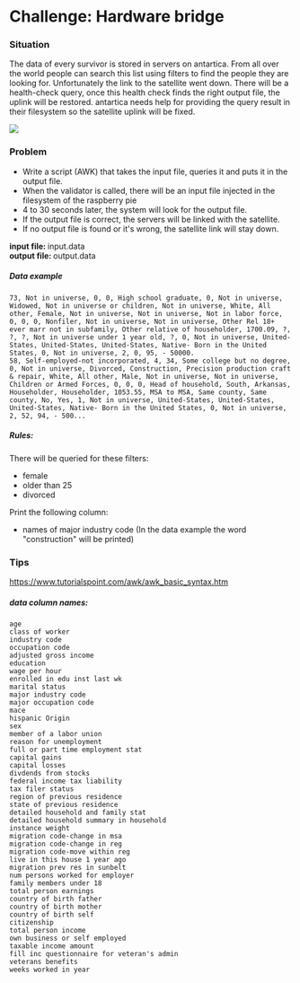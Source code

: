 # Challenge: Hardware bridge

### Situation

The data of every survivor is stored in servers on antartica. From all over the world people can search this list using filters to find the people they are looking for.
Unfortunately the link to the satellite went down. There will be a health-check query, once this health check finds the right output file, the uplink will be restored.
antartica needs help for providing the query result in their filesystem so the satellite uplink will be fixed.

<img src="http://sms-teleport.com/wp-content/uploads/2014/07/Satellite-communications-with-earth-reflecting-574x350.jpg"/>

### Problem

* Write a script (AWK) that takes the input file, queries it and puts it in the output file.
* When the validator is called, there will be an input file injected in the filesystem of the raspberry pie
* 4 to 30 seconds later, the system will look for the output file.
* If the output file is correct, the servers will be linked with the satellite.
* If no output file is found or it's wrong, the satellite link will stay down.

<b>input file: </b> input.data<br/>
<b>output file: </b> output.data

##### Data example
```
73, Not in universe, 0, 0, High school graduate, 0, Not in universe, Widowed, Not in universe or children, Not in universe, White, All other, Female, Not in universe, Not in universe, Not in labor force, 0, 0, 0, Nonfiler, Not in universe, Not in universe, Other Rel 18+ ever marr not in subfamily, Other relative of householder, 1700.09, ?, ?, ?, Not in universe under 1 year old, ?, 0, Not in universe, United-States, United-States, United-States, Native- Born in the United States, 0, Not in universe, 2, 0, 95, - 50000.
58, Self-employed-not incorporated, 4, 34, Some college but no degree, 0, Not in universe, Divorced, Construction, Precision production craft & repair, White, All other, Male, Not in universe, Not in universe, Children or Armed Forces, 0, 0, 0, Head of household, South, Arkansas, Householder, Householder, 1053.55, MSA to MSA, Same county, Same county, No, Yes, 1, Not in universe, United-States, United-States, United-States, Native- Born in the United States, 0, Not in universe, 2, 52, 94, - 500...
```

##### Rules:

There will be queried for these filters:
* female
* older than 25
* divorced

Print the following column:
* names of major industry code
(In the data example the word "construction" will be printed)


### Tips
https://www.tutorialspoint.com/awk/awk_basic_syntax.htm

##### data column names:
```
age						
class of worker					
industry code					
occupation code					
adjusted gross income				
education					
wage per hour					
enrolled in edu inst last wk			
marital status					
major industry code				
major occupation code				
mace						
hispanic Origin					
sex						
member of a labor union				
reason for unemployment				
full or part time employment stat		
capital gains					
capital losses					
divdends from stocks				
federal income tax liability			
tax filer status				
region of previous residence			
state of previous residence			
detailed household and family stat		
detailed household summary in household		
instance weight					
migration code-change in msa			
migration code-change in reg			
migration code-move within reg			
live in this house 1 year ago			
migration prev res in sunbelt			
num persons worked for employer			
family members under 18				
total person earnings				
country of birth father				
country of birth mother				
country of birth self				
citizenship					
total person income				
own business or self employed			
taxable income amount				
fill inc questionnaire for veteran's admin	
veterans benefits				
weeks worked in year		
